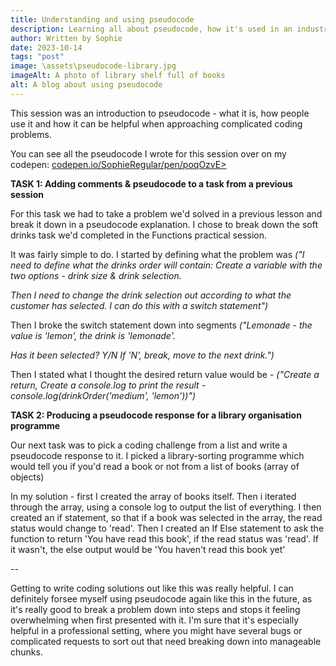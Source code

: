 ```yaml
---
title: Understanding and using pseudocode
description: Learning all about pseudocode, how it's used in an industry setting and how to break down complex coding problems to identify better solutions
author: Written by Sophie
date: 2023-10-14
tags: "post"
image: \assets\pseudocode-library.jpg
imageAlt: A photo of library shelf full of books
alt: A blog about using pseudocode
---
```


This session was an introduction to pseudocode - what it is, how people use it and how it can be helpful when approaching complicated coding problems. 

You can see all the pseudocode I wrote for this session over on my codepen: <a href="https://codepen.io/SophieRegular/pen/poqOzvE">codepen.io/SophieRegular/pen/poqOzvE></a>

<strong>TASK 1: Adding comments & pseudocode to a task from a previous session</strong>

For this task we had to take a problem we'd solved in a previous lesson and break it down in a pseudocode explanation. I chose to break down the soft drinks task we'd completed in the Functions practical session. 

It was fairly simple to do. I started by defining what the problem was <em>("I need to define what the drinks order will contain: 
Create a variable with the two options - drink size & drink selection.

Then I need to change the drink selection out according to what the customer has selected. I can do this with a switch statement")</em>

Then I broke the switch statement down into segments <em>("Lemonade - the value is 'lemon', the drink is 'lemonade'. 

Has it been selected? Y/N
If 'N', break, move to the next drink.")</em>

Then I stated what I thought the desired return value would be - <em>("Create a return, Create a console.log to print the result - console.log(drinkOrder('medium', 'lemon'))")</em>

<strong>TASK 2: Producing a pseudocode response for a library organisation programme</strong>

Our next task was to pick a coding challenge from a list and write a pseudocode response to it. I picked a library-sorting programme which would tell you if you'd read a book or not from a list of books (array of objects)

In my solution - first I created the array of books itself. Then i iterated through the array, using a console log to output the list of everything. I then created an if statement, so that if a book was selected in the array, the read status would change to 'read'. Then I created an If Else statement to ask the function to return 'You have read this book', if the read status was 'read'. If it wasn't, the else output would be 'You haven't read this book yet'

--

Getting to write coding solutions out like this was really helpful. I can definitely forsee myself using pseudocode again like this in the future, as it's really good to break a problem down into steps and stops it feeling overwhelming when first presented with it. I'm sure that it's especially helpful in a professional setting, where you might have several bugs or complicated requests to sort out that need breaking down into manageable chunks. 